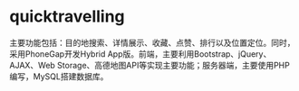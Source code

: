 # quicktravelling
主要功能包括：目的地搜索、详情展示、收藏、点赞、排行以及位置定位。同时，采用PhoneGap开发Hybrid App版。前端，主要利用Bootstrap、jQuery、AJAX、Web Storage、高德地图API等实现主要功能；服务器端，主要使用PHP编写，MySQL搭建数据库。
